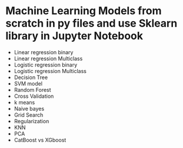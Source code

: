 # Machine Learning Models from scratch in py files and use Sklearn library in Jupyter Notebook

- Linear regression binary
- Linear regression Multiclass
- Logistic regression binary
- Logistic regression Multiclass
- Decision Tree 
- SVM model
- Random Forest
- Cross Validation
- k means
- Naive bayes
- Grid Search
- Regularization
- KNN
- PCA
- CatBoost vs XGboost